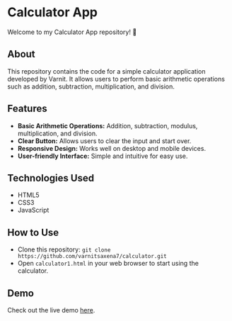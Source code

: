 # Calculator App

Welcome to my Calculator App repository! 🧮

## About
This repository contains the code for a simple calculator application developed by Varnit. It allows users to perform basic arithmetic operations such as addition, subtraction, multiplication, and division.

## Features
- **Basic Arithmetic Operations:** Addition, subtraction, modulus, multiplication, and division.
- **Clear Button:** Allows users to clear the input and start over.
- **Responsive Design:** Works well on desktop and mobile devices.
- **User-friendly Interface:** Simple and intuitive for easy use.

## Technologies Used
- HTML5
- CSS3
- JavaScript 

## How to Use
- Clone this repository: `git clone https://github.com/varnitsaxena7/calculator.git`
- Open `calculator1.html` in your web browser to start using the calculator.

## Demo
Check out the live demo [here](https://varnitsaxena7.github.io/calculator/calculator1.html).
